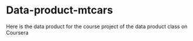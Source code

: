 # Data-product-mtcars
Here is the data product for the course project of the data product class on Coursera

